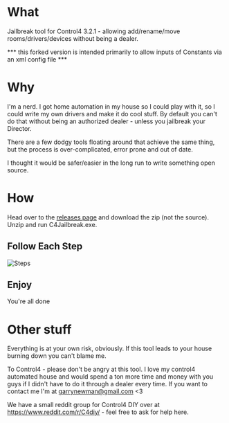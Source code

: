 # What

Jailbreak tool for Control4 3.2.1 - allowing add/rename/move rooms/drivers/devices without being a dealer.

*** this forked version is intended primarily to allow inputs of Constants via an xml config file ***

# Why

I'm a nerd. I got home automation in my house so I could play with it, so I could write my own drivers and make it do cool stuff. By default you can't do that without being an authorized dealer - unless you jailbreak your Director.

There are a few dodgy tools floating around that achieve the same thing, but the process is over-complicated, error prone and out of date.

I thought it would be safer/easier in the long run to write something open source.

# How

Head over to the [releases page](https://github.com/garrynewman/Control4.Jailbreak/releases) and download the zip (not the source). Unzip and run C4Jailbreak.exe.

## Follow Each Step

![Steps](https://files.facepunch.com/garry/aba22fcf-672e-41e1-8184-f74d4d8a0b53.png)

## Enjoy

You're all done

# Other stuff

Everything is at your own risk, obviously. If this tool leads to your house burning down you can't blame me.

To Control4 - please don't be angry at this tool. I love my control4 automated house and would spend a ton more time and money with you guys if I didn't have to do it through a dealer every time. If you want to contact me I'm at garrynewman@gmail.com <3

We have a small reddit group for Control4 DIY over at https://www.reddit.com/r/C4diy/ - feel free to ask for help here.
